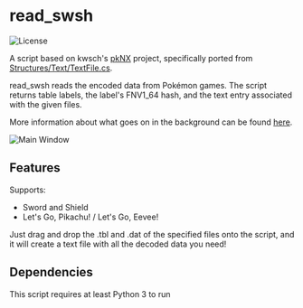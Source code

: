 # read_swsh
![License](https://img.shields.io/badge/License-GPLv3-blue.svg)

A script based on kwsch's [pkNX](https://github.com/kwsch/pkNX) project, specifically ported from [Structures/Text/TextFile.cs](https://github.com/kwsch/pkNX/blob/master/pkNX.Structures/Text/TextFile.cs).

read_swsh reads the encoded data from Pokémon games. The script returns table labels, the label's FNV1_64 hash, and the text entry associated with the given files.

More information about what goes on in the background can be found [here](https://projectpokemon.org/home/forums/topic/48656-lgpe-romfs-data-reverse-engineering/).

![Main Window](https://i.imgur.com/us4FpDl.png)

## Features
Supports:
* Sword and Shield
* Let's Go, Pikachu! / Let's Go, Eevee!

Just drag and drop the .tbl and .dat of the specified files onto the script, and it will create a text file with all the decoded data you need!

## Dependencies
This script requires at least Python 3 to run
